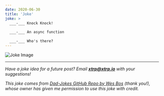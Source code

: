 ```yaml
---
date: 2020-06-30
title: 'Joke'
joke: >
  ___-___ Knock Knock!
  
  ___-___ An async function
  
  ___-___ Who's there?
---
```


![Joke Image](https://private.xtrp.io/projects/DailyDeveloperJokes/public_image_server/images/5e125975d389d.png)

---
*Have a joke idea for a future post? Email **[xtrp@xtrp.io](mailto:xtrp@xtrp.io)** with your suggestions!*

*This joke comes from [Dad-Jokes GitHub Repo by Wes Bos](https://github.com/wesbos/dad-jokes) (thank you!), whose owner has given me permission to use this joke with credit.*

<!-- 
Joke text:
**-** Knock Knock!

**-** An async function

**-** Who's there?
 -->

